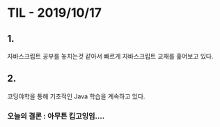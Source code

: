 # TIL - 2019/10/17

## 1.

자바스크립트 공부를 놓치는것 같아서 빠르게 자바스크립트 교재를 훑어보고 있다.

## 2.

코딩야학을 통해 기초적인 Java 학습을 계속하고 있다.

### 오늘의 결론 : 아무튼 킵고잉임....
